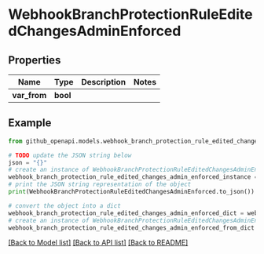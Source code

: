 # WebhookBranchProtectionRuleEditedChangesAdminEnforced


## Properties

Name | Type | Description | Notes
------------ | ------------- | ------------- | -------------
**var_from** | **bool** |  | 

## Example

```python
from github_openapi.models.webhook_branch_protection_rule_edited_changes_admin_enforced import WebhookBranchProtectionRuleEditedChangesAdminEnforced

# TODO update the JSON string below
json = "{}"
# create an instance of WebhookBranchProtectionRuleEditedChangesAdminEnforced from a JSON string
webhook_branch_protection_rule_edited_changes_admin_enforced_instance = WebhookBranchProtectionRuleEditedChangesAdminEnforced.from_json(json)
# print the JSON string representation of the object
print(WebhookBranchProtectionRuleEditedChangesAdminEnforced.to_json())

# convert the object into a dict
webhook_branch_protection_rule_edited_changes_admin_enforced_dict = webhook_branch_protection_rule_edited_changes_admin_enforced_instance.to_dict()
# create an instance of WebhookBranchProtectionRuleEditedChangesAdminEnforced from a dict
webhook_branch_protection_rule_edited_changes_admin_enforced_from_dict = WebhookBranchProtectionRuleEditedChangesAdminEnforced.from_dict(webhook_branch_protection_rule_edited_changes_admin_enforced_dict)
```
[[Back to Model list]](../README.md#documentation-for-models) [[Back to API list]](../README.md#documentation-for-api-endpoints) [[Back to README]](../README.md)


